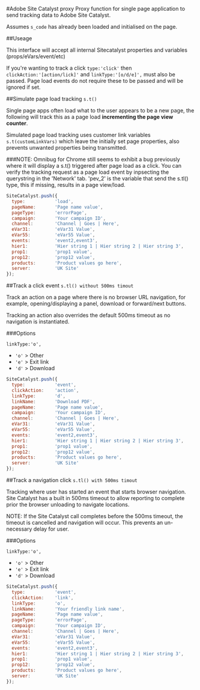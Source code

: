 #Adobe Site Catalyst proxy
Proxy function for single page application to send tracking data to Adobe Site Catalyst.  

Assumes `s_code` has already been loaded and initialised on the page.  

##Useage

This interface will accept all internal Sitecatalyst properties and variables (props/eVars/event/etc)

If you're wanting to track a click `type:'click'` then `clickAction:'[action/lick]'` and `linkType:'[o/d/e]',` must also be passed. Page load events do not require these to be passed and will be ignored if set.  
  
##Simulate page load tracking `s.t()`

Single page apps often load what to the user appears to be a new page, the following will track this as a page load **incrementing the page view counter**.

Simulated page load tracking uses customer link variables `s.t(customLinkVars)` which leave the initially set page properties, also prevents unwanted properties being transmitted.

###NOTE: 
Omnibug for Chrome still seems to exhibit a bug previously where it will display a s.t() triggered after page load as a click. You can verify the tracking request as a page load event by inpsecting the querystring in the 'Network' tab. 'pev_2' is the variable that send the s.tl() type, this if missing, results in a page view/load.

````javascript
SiteCatalyst.push({
  type:           'load',
  pageName:       'Page name value', 
  pageType:       'errorPage',
  campaign:       'Your campaign ID',
  channel:        'Channel | Goes | Here', 
  eVar31:         'eVar31 Value',
  eVar55:         'eVar55 Value',
  events:         'event2,event3',
  hier1:          'Hier string 1 | Hier string 2 | Hier string 3',
  prop1:          'prop1 value',
  prop12:         'prop12 value',
  products:       'Product values go here',
  server:         'UK Site' 
});
````

##Track a click event `s.tl() without 500ms timout`

Track an action on a page where there is no browser URL navigation, for example, opening/displaying a panel, download or forward/next buttons.

Tracking an action also overrides the default 500ms timeout as no navigation is instantiated.

###Options

`linkType:'o',` 

* `'o'` > Other
* `'e'` > Exit link
* `'d'` > Download

````javascript
SiteCatalyst.push({
  type:           'event',
  clickAction:    'action',
  linkType:       'd',
  linkName:       'Download PDF', 
  pageName:       'Page name value', 
  campaign:       'Your campaign ID',
  channel:        'Channel | Goes | Here', 
  eVar31:         'eVar31 Value',
  eVar55:         'eVar55 Value',
  events:         'event2,event3',
  hier1:          'Hier string 1 | Hier string 2 | Hier string 3', 
  prop1:          'prop1 value',
  prop12:         'prop12 value',
  products:       'Product values go here',
  server:         'UK Site' 
});

````
##Track a navigation click `s.tl() with 500ms timout` 

Tracking where user has started an event that starts browser navigation. Site Catalyst has a built in 500ms timeout to allow reporting to complete prior the browser unloading to navigate locations.

NOTE: If the Site Catalyst call completes before the 500ms timeout, the timeout is cancelled and navigation will occur. This prevents an un-necessary delay for user. 

###Options

`linkType:'o',` 

* `'o'` > Other
* `'e'` > Exit link
* `'d'` > Download

````javascript
SiteCatalyst.push({
  type:           'event',
  clickAction:    'link',
  linkType:       'o',
  linkName:       'Your friendly link name', 
  pageName:       'Page name value', 
  pageType:       'errorPage',
  campaign:       'Your campaign ID',
  channel:        'Channel | Goes | Here', 
  eVar31:         'eVar31 Value',
  eVar55:         'eVar55 Value',
  events:         'event2,event3',
  hier1:          'Hier string 1 | Hier string 2 | Hier string 3', 
  prop1:          'prop1 value',
  prop12:         'prop12 value',
  products:       'Product values go here',
  server:         'UK Site' 
});
````

